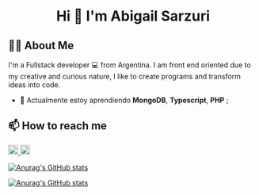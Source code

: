 <h1 align="center"> Hi 👋 I'm Abigail Sarzuri </h1>

## 👨‍💻 About Me

I'm a Fullstack developer 💻 from Argentina.
I am front end oriented due to my creative and curious nature, I like to create programs and transform ideas into code.

- 🌱 Actualmente estoy aprendiendo **MongoDB**, **Typescript**, **PHP** ;

## 📫 How to reach me

<p align="left">
  <a href="mailto:abigailsarzuri@gmail.com?Subject=I%20want%20propose%20you%20something" target="_blank" rel="noreferrer" >
    <img src="https://img.shields.io/badge/Gmail-D14836?style=for-the-badge&logo=gmail&logoColor=white" height="20" />
  </a>
  <a href="mailto:abigailsarzuri@gmail.com?Subject=I%20want%20propose%20you%20something" target="_blank" rel="noreferrer" >
    <img src="https://img.shields.io/badge/Gmail-D14836?style=for-the-badge&logo=gmail&logoColor=white" height="20" />
  </a>
</p>


[![Anurag's GitHub stats](https://github-readme-stats.vercel.app/api/top-langs/?username=abigailsc&hide=html&layout=compact&theme=dark)](https://github.com/anuraghazra/github-readme-stats)

[![Anurag's GitHub stats](https://github-readme-stats.vercel.app/api?username=abigailsc&theme=dark&show_icons=true)](https://github.com/anuraghazra/github-readme-stats)

